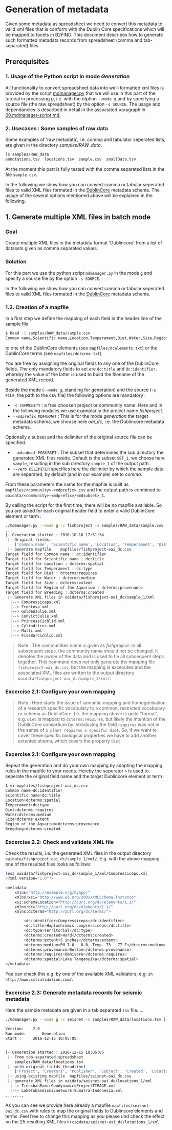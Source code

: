# Generation of metadata
Given some metadata as spreadsheet we need to convert this metadata to valid xml files that is conform with the Dublin Core specifications which will be mapped to facets in B2FIND.
This document describes how to generate such formatted metadata records from spreadsheet (comma and tab-separated) files. 

## Prerequisites

### 1. Usage of the Python script in mode *Generation*
All functionality to convert spreadsheet data into well-formatted xml files is provided by the script [mdmanager.py](mdmanager.py) that we will use in this part of the tutorial in processing *g*, i.e. with the otption `--mode g` and by specifying a source file (the raw spreadsheet) by the option `-s SOURCE`. 
The usage and dependancies is described in detail in the associated paragraph in [00.mdmanager-script.md](00.mdmanager-script.md#modeGeneration). 

### 2. Usecases : Some samples of raw data
Some examples of 'raw metadata', i.e. comma and tabulator seperated lists, are given in the directory *samples/RAW_data*.
```sh
ls samples/RAW_data
annotations.tsv  locations.tsv  sample.csv  smallData.tsv
```
At the moment this part is fully tested with the comma separated lists in the file ```sample.csv```.

In the following we show how you can convert comma or tabular seperated files to valid XML files formated in the [DublinCore](http://dublincore.org/) metadata schema. The usage of the several options mentioned above will be explained in the following.

## 1. Generate multiple XML files in batch mode

### Goal 
Create multiple XML files in the metadata format 'Dublincore' from a list of datasets given as comma separated values.

### Solution
For this part we use the python script `mdmanager.py` in the mode `g` and specify a source file by the option `-s SOURCE`. :

In the following we show how you can convert comma or tabular seperated files to valid XML files formated in the [DublinCore](http://dublincore.org/) metadata schema. 

### 1.2. Creation of a mapfile
In a first step we define the mapping of each field in the header line of the sample file
```sh
$ head -1 samples/RAW_data/sample.csv 
Common name,Scientific name,Location,Temperament,Diet,Water,Size,Region of the Aquarium,Breeding
```
to one of the DublinCore elements (see ```mapfiles/dcelements.txt```) or the DublinCore terms (see ```mapfiles/dcterms.txt```).

You are free by assigning the original fields to any one of the DublinCore fields. The only mandatory fields to set are ```dc:title``` and ```dc:identifier```, whereby the value of the latter is used to build the filename of the generated XML record. 

Beside the mode (`--mode g`, standing for generation) and the source (`-s FILE`, the path to the csv file) the following options are mandatory :
- ```-c COMMUNITY``` : a free choosen project or community name. Here and in the following modules we use examplarily the project name *fishproject*.
- ```--mdprefix MDFORMAT``` : This is for the mode *generation* the target metadata schema, we choose here *oai_dc*, i.e. the Dublincore metadata schema.

Optionally a subset and the delimiter of the original source file can be specified.
- ```--mdsubset MDSUBSET``` : The subset that determines the sub directory the generated XML files reside. Default is the subset `SET_1`, we choose here `sample`, resulting in the sub directory `sample_1` of the output path.
- ```--verb DELIMITER``` specifies here the delimiter by which the sample data are separated, by default (and in our example) set to *comma*.

From these parameters the name for the mapfile is built as ```mapfiles/<community>-<mdprefix>.csv``` and the output path is combined to ```oaidata/<community>-<mdprefix>/<mdsubset>_1```.  

By calling the script for the first time, there will be no mapfile available. So you are asked for each original header field to enter a valid DublinCore element or term :

```sh
./mdmanager.py --mode g -c fishproject -s samples/RAW_data/sample.csv --mdprefix oai_dc --mdsubset sample --verb comma
...
|- Generation started : 2016-10-18 17:51:34
 |- Original fields:
	['Common name', 'Scientific name', 'Location', 'Temperament', 'Diet', 'Water', 'Size', 'Region of the Aquarium', 'Breeding']
 |- Generate mapfile	mapfiles/fishproject-oai_dc.csv
Target field for Common name : dc:identifier
Target field for Scientific name : dc:title
Target field for Location : dcterms:spatial
Target field for Temperament : dc:type
Target field for Diet : dcterms:requires
Target field for Water : dcterms:medium
Target field for Size : dcterms:extent
Target field for Region of the Aquarium : dcterms:provenance
Target field for Breeding : dcterms:created
 |- Generate XML files in oaidata/fishproject-oai_dc/sample_1/xml
  |--> Compressiceps.xml
  |--> Frontosa.xml
  |--> GoldenJulie.xml
  |--> ConvictJulie.xml
  |--> PrincessCichlid.xml
  |--> Cylindricus.xml
  |--> Multi.xml
  |--> FiveBarCichlid.xml
```
> Note : The communities name is given as *fishproject*. In all subsequent steps, the community name should not be changed. It denotes the owner of  the data and is used to tie all subsequent steps together.
This command does not only generate the mapping file ```fishproject-oai_dc.csv```, but the mapping is excecuted and the associated XML files are written to the output directory ```oaidata/fishproject-oai_dc/sample_1/xml/```.

### Excercise 2.1: Configure your own mapping

> Note : Here starts the issue of semantic mapping and 
> homogenisation of a research specific vocabulary to a common, 
> restricted vocabulary or schema as DublinCore. I.e. the mapping above is quite "formal", e.g. `Diet` is mapped to `dcterms:requires`, but likely the intention of the DublinCore consortium by introducing the field `requires` was not in the sense of `a plant requires a specific diet`. So, if we want to cover these specific biological properties we have to add another extented shema, which covers the property `Diet`. 

### Excercise 2.1: Configure your own mapping

Repeat the generation and do your own mapping by adapting the mapping rules in the mapfile to your needs. Hereby the seperator ```>``` is used to seperate the original field name and the target Dublincore element or term :
```sh
$ vi mapfiles/fishproject-oai_dc.csv
Common name>dc:identifier
Scientific name>dc:title
Location>dcterms:spatial
Temperament>dc:type
Diet>dcterms:requires
Water>dcterms:medium
Size>dcterms:extent
Region of the Aquarium>dcterms:provenance
Breeding>dcterms:created
```
 
### Excercise 2.2: Check and validate XML file

Check the results, i.e. the generated XML files in the output directory ```oaidata/fishproject-oai_dc/sample_1/xml/```. E.g. with the above mapping one of the resulted files looks as follows:

```sh
less oaidata/fishproject-oai_dc/sample_1/xml/Compressiceps.xml
<?xml version="1.0"?>

<metadata
    xmlns="http://example.org/myapp/"
    xmlns:xsi="http://www.w3.org/2001/XMLSchema-instance"
    xsi:schemaLocation="http://purl.org/dc/elements/1.1/"
    xmlns:dc="http://purl.org/dc/elements/1.1/"
    xmlns:dcterms="http://purl.org/dc/terms/">

        <dc:identifier>Compressiceps</dc:identifier>
        <dc:title>Haplochromis compressiceps</dc:title>
        <dc:type>Territorial</dc:type>
        <dcterms:created>Hard</dcterms:created>
        <dcterms:extent>5 inches</dcterms:extent>
        <dcterms:medium>PH 7.0 - 8.0, Temp. 73 - 77 F</dcterms:medium>
        <dcterms:provenance>Bottom</dcterms:provenance>
        <dcterms:requires>Omnivore</dcterms:requires>
        <dcterms:spatial>Lake Tanganyika</dcterms:spatial>
</metadata>
```
You can check this e.g. by one of the available XML validators, e.g. ```sh http://www.xmlvalidation.com/```.

### Excercise 2.3: Generate metadata records for seismic metadata
Here the sample metadata are given in a tab separated ```tsv``` file. ...


```sh
./mdmanager.py --mode g -c seisnet -s samples/RAW_data/locations.tsv [--mdprefix oai_dc] --mdsubset locations --verb tab

Version:  	2.0
Run mode:   	Generation
Start : 	2016-12-15 10:05:05


|- Generation started : 2016-12-15 10:05:05
 |- From tab-separated spreadsheet
	samples/RAW_data/locations.tsv
 |- with original fields (headline)
	['Project', 'Creators', 'Publisher', 'Subject', 'Created', 'Location-Coord', 'Location-Name']
 |- using existing mapfile	mapfiles/seisnet-oai_dc.csv
 |- generate XML files in oaidata/seisnet-oai_dc/locations_1/xml
  |--> TienshanPamirGeodynamicsProjectTIPAGE.xml
  |--> LakeTobaseismicnetwork-Sumatra-Indonesia.xml
........
```

As you can see we provide here already a mapfile `mapfiles/seisnet-oai_dc.csv` with rules to map the original fields to Dublincore elements and terms. Feel free to change this mapping as you please und check the effect on the 25 resulting XML files in `oaidata/seisnet-oai_dc/locations_1/xml`.


<!--
## Use a metadata editor
If you want generate detailed metadata for each singele dataset you can use a metadata editor to edit and add each field 'by hand'.

While there are a lot of online tools available, we describe here the GFZ metadata editor available at
```sh http://pmd.gfz-potsdam.de/panmetaworks/metaedit/```
-->